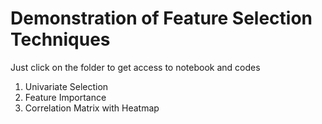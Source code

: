 # Demonstration of Feature Selection Techniques

Just click on the folder to get access to notebook and codes

1) Univariate Selection
2) Feature Importance
3) Correlation Matrix with Heatmap

